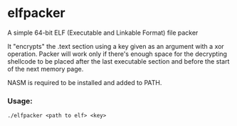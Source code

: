 # elfpacker
A simple 64-bit ELF (Executable and Linkable Format) file packer

It "encrypts" the .text section using a key given as an argument with a xor operation. Packer will work only if there's enough space for the decrypting shellcode to be placed after the last executable section and before the start of the next memory page.

NASM is required to be installed and added to PATH.

### Usage:
```
./elfpacker <path to elf> <key>
```
